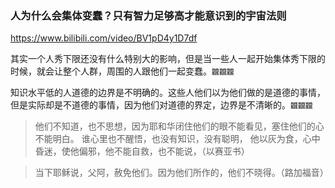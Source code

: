 ### 人为什么会集体变蠢？只有智力足够高才能意识到的宇宙法则
https://www.bilibili.com/video/BV1pD4y1D7df

其实一个人秀下限还没有什么特别大的影响，但是当一些人一起开始集体秀下限的时候，就会让整个人群，周围的人跟他们一起变蠢。`龖龖龖`

知识水平低的人道德的边界是不明确的。这些人他们以为他们做的是道德的事情，但是实际却是不道德的事情，因为他们对道德的界定，边界是不清晰的。`龖龖龖`

>他们不知道，也不思想，因为耶和华闭住他们的眼不能看见，塞住他们的心不能明白。
谁心里也不醒悟，也没有知识，没有聪明，
他以灰为食，心中昏迷，使他偏邪，他不能自救，也不能说，（以赛亚书）

>当下耶稣说，父阿，赦免他们。因为他们所作的，他们不晓得。（路加福音）

